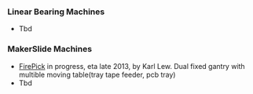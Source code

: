 ### Linear Bearing Machines
* Tbd

### MakerSlide Machines
* [FirePick](http://www.firepick.org) in progress, eta late 2013, by Karl Lew. Dual fixed gantry with multible moving table(tray tape feeder, pcb tray)
* Tbd
